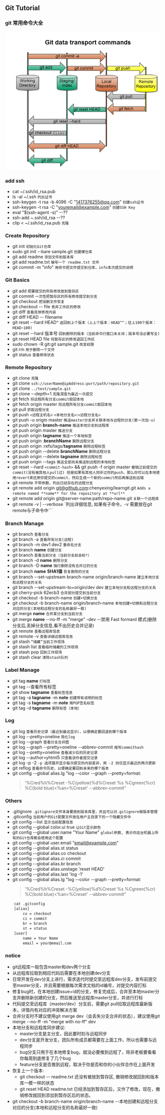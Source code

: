 ## Git Tutorial

### git 常用命令大全

![GitHub set up](principle.png)

### add ssh
   * cat ~/.ssh/id_rsa.pub
   * ls -al ~/.ssh  `列出证书`
   * ssh-keygen -t rsa -b 4096 -C "1417376255@qq.com"  `创建ssh证书`
   * ssh-keygen -t rsa -C "youremail@example.com"  `创建SSH Key`
   * eval "$(ssh-agent -s)"  --??  
   * ssh-add ~.ssh/id_rsa  --??
   * clip < ~/.ssh/id_rsa.pub  `克隆`

### Create Repository
   * git init `初始化Git仓库`
   * sudo git init --bare sample.git `创建裸仓库`
   * git add readme `添加文件到版本库`
   * git add readme.txt `编写一个 readme.txt 文件`
   * git commit -m "info" `用命令把文件提交到仓库，info本次提交的说明`

### Git Basics
   * git add `把要提交的所有修改放到暂存区`
   * git commit `一次性把暂存区的所有修改提交到分支`
   * git checkout `把误删文件恢复`
   * git checkout -- file `丢弃工作区的修改`
   * git diff `查看具体修改内容`
   * git diff HEAD -- filename
   * git reset --hard HEAD^ `返回到上个版本（上上个版本：HEAD^^；往上100个版本：HEAD~100)`
   * git reset --hard 版本号 `回到删除的版本（当前命令行窗口未关闭；版本号没必要写全)`
   * git reset HEAD file `将暂存区的修改退回工作区`  
   * sudo chown -R git:git sample.git  `改变权限`
   * git rm `用于删除一个文件`
   * git status `查看修改状态`
  
### Remote Repository
   * git clone  `克隆`
   * git clone `ssh://userName@ipAddress:port/path/repository.git`
   * git clone `../test/sample.git`
   * git clone  --depth=1  `克隆深度为最近一次提交`
   * git fetch `将远程所有分支commit取回本地`
   * git fetch origin master `将远程所有分支commit取回本地`
   * git pull  `抓取远程分支`
   * git push `<远程主机名>` `<本地分支名>`:`<远程分支名>`
   * git push -u origin master  `推送master分支并关联本地与远程的分支(第一次加-u)`
   * git push origin **branch-name**  `推送本地分支到远程库`
   * git push origin master  `推送分支`
   * git push origin **tagname** `推送一个本地标签`
   * git push origin :**branchName**          `删除远程分支`
   * git push origin :refs/tags/**tagname**  `删除远程标签`
   * git push origin --delete **branchName**  `删除远程分支`
   * git push origin --delete **tagname**   `删除远程标签`
   * git push origin --tags `推送全部尚未推送到远程的本地标签`
   * git reset --hard `<commit-hash>` && git push -f origin master   `撤销之前提交的commit(没有被其他人pull过) 但是如果有其他人同步过你的push，那么你可以在本地使用revert来还原你提交的commit，然后生成一个新的commit然后再推送到远端`
   * git remote `不带参数，列出已经存在的远程分支`
   * git remote add origin git@github.com:chenyexing/learngit.git `Adds a remote named **name** for the repository at **url**`
   * git remote add origin git@server-name:path/repo-name.git `关联一个远程库`
   * git remote -v | --verbose `列出详细信息, 如果有子命令，-v 需要放在git remote与子命令中```
 
### Branch Manage
   * git branch `查看分支`
   * git branch -a  `查看所有分支(远程)`
   * git branch -m dev1 dev2  `重命名分支`
   * git branch **name** `创建分支`
   * git branch `查看当前分支（当前分支前会标*）`
   * git branch -d **name** `删除分支`
   * git branch -D **name** `强行删除没有合并过的分支`
   * git branch **name**  **SHA1值** `恢复删除的分支`
   * git branch --set-upstream branch-name origin/branch-name `建立本地分支和远程分支的关系`
   * git branch --set-upstream-to=origin/dev dev `建立本地分支和远程分支的关系`
   * git cherry-pick 62ecb3  `合并部分提交到当前分支`
   * git checkout -b branch-name `创建+切换分支`
   * git checkout -b branch-name origin/branch-name `本地创建+切换和远程分支对应的分支(本地和远程分支的名称最好一致)`
   * git merge **name** `合并某分支到当前分支`
   * git merge **name** --no-ff -m "merge" -dev
            --禁用 Fast formard 模式(删除分支后,丢掉分支信息,看不出历史合并记录)
   * git remote `查看远程库信息`
   * git remote -v `查看详细远程库信息`
   * git stash `“储藏”当前工作现场`
   * git stash list `查看临时储藏的工作现场`
   * git stash pop `回到工作现场`
   * git stash clear `清除stash队列`

### Label Manage
   * git tag **name** `打标签`
   * git tag --查看所有标签
   * git show **tagname** `查看标签信息`
   * git tag -a **tagname** -m **note** `创建带有说明的标签`
   * git tag -s **tagname** -m **note** `用PGP签名标签`
   * git tag -d **tagname** `删除标签（本地）`

### Log
   * git log `查看历史记录（最近到最远显示），以便确定要回退到哪个版本`
   * git log --pretty=oneline  `简化log`
   * git log --graph `查看分支合并图`
   * git log --graph --pretty=oneline --abbrev-commit `缩写commithash`
   * git log --pretty=oneline `查看减少后的历史记录`
   * git log --author=yhtml5  `只查看该作者提交记录`
   * git log -p -2 `-p 选项展开显示每次提交的内容差异，用 -2 则仅显示最近的两次更新`
   * git reflog `查看命令历史，以便确定要回到未来的哪个版本`
   * git config --global alias.lg "log --color --graph --pretty=format:  
     > '%Cred%h%Creset -%C(yellow)%d%Creset %s %Cgreen(%cr) %C(bold blue)<%an>%Creset' --abbrev-commit"   

### Others
   * .gitignore  `.gitignore文件本身要放到版本库里，并且可以对.gitignore做版本管理`
   * .gitconfig  `当前用户的Git配置文件放在用户主目录下的一个隐藏文件中`
   * git config --list  `显示当前配置信息`
   * git config --global color.ui true  `让Git显示颜色`
   * git config --global user.name "Your Name"  `global参数, 表示你这台机器上所有的Git仓库都会使用这个配置`
   * git config --global user.email "email@example.com"	
   * git config --global alias.st status
   * git config --global alias.co checkout
   * git config --global alias.ci commit
   * git config --global alias.br branch
   * git config --global alias.unstage 'reset HEAD'
   * git config --global alias.last 'log -1'
   * git config --global alias.lg "log --color --graph --pretty=format:  
     > '%Cred%h%Creset -%C(yellow)%d%Creset %s %Cgreen(%cr) %C(bold blue)<%an>%Creset' --abbrev-commit"

```
	cat .gitconfig
	[alias]
	    co = checkout
	    ci = commit
	    br = branch
	    st = status
	[user]
	    name = Your Name
	    email = your@email.com  
``` 	
     
###	notice

   * git远程库一般包含master和dev两个分支
   * 从远程库拉取到相应代码后需要在本地创建dev分支
   * 日常开发在dev分支上进行，需求迭代时提交至远程库dev分支，发布前提交至master分支，并且需要根据每次需求文档的id编号，对提交内容打标
   * 修复bug时，在本地创建issue+id的分支，修复完成后，合并至本地master分支并删除新创建的分支，然后推送至远程库master分支，并进行打标
   * 代码提交至远程库（master/dev）分支前，需要git pull拉取远程库最新版本，详情内有对应的冲突解决方案
   * 合并分支时不建议使用git merge dev（会丢失分支合并的状态），建议使用git merge --no-ff -m "merge with no-ff" dev
   * 本地分支和远程库同步建议:  
       * master分支是主分支，因此要时刻与远程同步	
       * dev分支是开发分支，团队所有成员都需要在上面工作，所以也需要与远程同步	
	   * bug分支只用于在本地修复bug，就没必要推到远程了，除非老板要看看你每周到底修复了几个bug	
	   * feature分支是否推到远程，取决于你是否和你的小伙伴合作在上面开发
   * 恢复上一个版本:
       * git checkout -- readme.txt 还没有被放到暂存区, 撤销修改就回到和版本库一模一样的状态   
       * git reset HEAD readme.txt  已经添加到暂存区后，又作了修改，现在，撤销修改就回到添加到暂存区后的状态。
   * git checkout -b branch-name origin/branch-name --本地创建和远程分支对应的分支(本地和远程分支的名称最好一致)